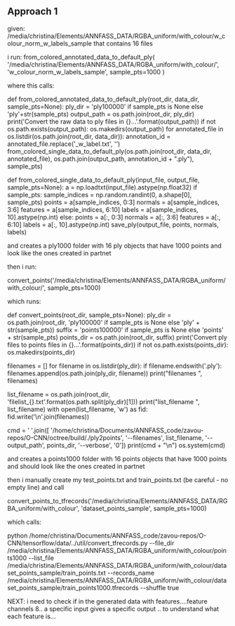Approach 1
---

given:
/media/christina/Elements/ANNFASS_DATA/RGBA_uniform/with_colour/w_colour_norm_w_labels_sample
that contains 16 files

i run:
from_colored_annotated_data_to_default_ply(
      '/media/christina/Elements/ANNFASS_DATA/RGBA_uniform/with_colour/',
      'w_colour_norm_w_labels_sample',
      sample_pts=1000
  )

where this calls:

def from_colored_annotated_data_to_default_ply(root_dir, data_dir, sample_pts=None):
  ply_dir = 'ply100000' if sample_pts is None else 'ply'+str(sample_pts)
  output_path = os.path.join(root_dir, ply_dir)
  print('Convert the raw data to ply files in {}...'.format(output_path))
  if not os.path.exists(output_path):
    os.makedirs(output_path)
  for annotated_file in os.listdir(os.path.join(root_dir, data_dir)):
    annotation_id = annotated_file.replace('_w_label.txt', '')
    from_colored_single_data_to_default_ply(os.path.join(root_dir, data_dir, annotated_file),
                                            os.path.join(output_path, annotation_id + ".ply"),
                                            sample_pts)


def from_colored_single_data_to_default_ply(input_file, output_file, sample_pts=None):
  a = np.loadtxt(input_file).astype(np.float32)
  if sample_pts:
    sample_indices = np.random.randint(0, a.shape[0], sample_pts)
    points = a[sample_indices, 0:3]
    normals = a[sample_indices, 3:6]
    features = a[sample_indices, 6:10]
    labels = a[sample_indices, 10].astype(np.int)
  else:
    points = a[:, 0:3]
    normals = a[:, 3:6]
    features = a[:, 6:10]
    labels = a[:, 10].astype(np.int)
  save_ply(output_file, points, normals, labels)

and creates a ply1000 folder with 16 ply objects that have 1000 points and look like the ones created in partnet


then i run:

convert_points('/media/christina/Elements/ANNFASS_DATA/RGBA_uniform/with_colour/',
                 sample_pts=1000)

which runs:


def convert_points(root_dir, sample_pts=None):
  ply_dir = os.path.join(root_dir, 'ply100000' if sample_pts is None else 'ply' + str(sample_pts))
  suffix = 'points100000' if sample_pts is None else 'points' + str(sample_pts)
  points_dir = os.path.join(root_dir, suffix)
  print('Convert ply files to points files in {}...'.format(points_dir))
  if not os.path.exists(points_dir):
    os.makedirs(points_dir)

  filenames = []
  for filename in os.listdir(ply_dir):
    if filename.endswith('.ply'):
      filenames.append(os.path.join(ply_dir, filename))
  print("filenames ", filenames)

  list_filename = os.path.join(root_dir, 'filelist_{}.txt'.format(os.path.split(ply_dir)[1]))
  print("list_filename ", list_filename)
  with open(list_filename, 'w') as fid:
    fid.write('\n'.join(filenames))

  cmd = ' '.join([
      '/home/christina/Documents/ANNFASS_code/zavou-repos/O-CNN/octree/build/./ply2points',
      '--filenames', list_filename,
      '--output_path', points_dir,
      '--verbose', '0'])
  print(cmd + "\n")
  os.system(cmd)

  and creates a points1000 folder with 16 points objects that have 1000 points and should look like the ones created in partnet


then i manually create my test_points.txt and train_points.txt (be careful - no empty line) and call 

  convert_points_to_tfrecords('/media/christina/Elements/ANNFASS_DATA/RGBA_uniform/with_colour',
                              'dataset_points_sample',
                              sample_pts=1000)

  which calls:

python /home/christina/Documents/ANNFASS_code/zavou-repos/O-CNN/tensorflow/data/../util/convert_tfrecords.py --file_dir /media/christina/Elements/ANNFASS_DATA/RGBA_uniform/with_colour/points1000 --list_file /media/christina/Elements/ANNFASS_DATA/RGBA_uniform/with_colour/dataset_points_sample/train_points.txt --records_name /media/christina/Elements/ANNFASS_DATA/RGBA_uniform/with_colour/dataset_points_sample/train_points1000.tfrecords --shuffle true



NEXT:
i need to check if in the generated data with features....feature channels 8.. a specific input gives a specific output .. to understand what each feature is...